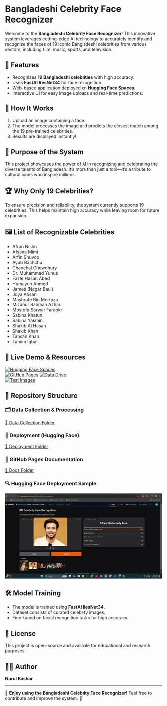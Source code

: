 

# Bangladeshi Celebrity Face Recognizer

Welcome to the **Bangladeshi Celebrity Face Recognizer**! This innovative system leverages cutting-edge AI technology to accurately identify and recognize the faces of 19 iconic Bangladeshi celebrities from various sectors, including film, music, sports, and television.

## 🌟 Features
- Recognizes **19 Bangladeshi celebrities** with high accuracy.
- Uses **FastAI ResNet34** for face recognition.
- Web-based application deployed on **Hugging Face Spaces**.
- Interactive UI for easy image uploads and real-time predictions.

## 🚀 How It Works
1. Upload an image containing a face.
2. The model processes the image and predicts the closest match among the 19 pre-trained celebrities.
3. Results are displayed instantly!

## 🎯 Purpose of the System
This project showcases the power of AI in recognizing and celebrating the diverse talents of Bangladesh. It’s more than just a tool—it’s a tribute to cultural icons who inspire millions.

## 🏆 Why Only 19 Celebrities?
To ensure precision and reliability, the system currently supports 19 celebrities. This helps maintain high accuracy while leaving room for future expansion.

## 🖼️ List of Recognizable Celebrities
- Afran Nisho
- Afsana Mimi
- Arfin Shuvoo
- Ayub Bachchu
- Chanchal Chowdhury
- Dr. Muhammad Yunus
- Fazle Hasan Abed
- Humayun Ahmed
- James (Nagar Baul)
- Joya Ahsan
- Mashrafe Bin Mortaza
- Mizanur Rahman Azhari
- Mostofa Sarwar Farooki
- Sabina Khatun
- Sabina Yasmin
- Shakib Al Hasan
- Shakib Khan
- Tahsan Khan
- Tamim Iqbal

## 🔗 Live Demo & Resources
[![Hugging Face Spaces](https://img.shields.io/badge/HuggingFace-App-blue?logo=huggingface)](https://huggingface.co/spaces/Bashar306/Face_recognition)  
[![GitHub Pages](https://img.shields.io/badge/GitHub-Pages-brightgreen?logo=github)](https://nurulbashar.github.io/BD_Celebrity_Face_Recognizer_App/)
[![Data Drive](https://img.shields.io/badge/Data-Drive-yellow?logo=google-drive)](https://drive.google.com/drive/folders/1NIWH9alphiiRQ4iEoVDN8Xh5zb2WVx2X?usp=drive_link)  
[![Test Images](https://img.shields.io/badge/Test%20Images-Drive-orange?logo=google-drive)](https://drive.google.com/drive/folders/13VrOatFw87CqryCL-gUe8dkJU-Z-3ViN?usp=drive_link)  
 

## 📂 Repository Structure

### 🗂 Data Collection & Processing
[📁 Data Collection Folder](Data_collection_&_process_code/)

### 🚀 Deployment (Hugging Face)
[📁 Deployment Folder](deployment/)

### 📄 GitHub Pages Documentation
[📁 Docs Folder](docs/)

### 🔍 Hugging Face Deployment Sample
![Hugging Face Sample](deployment/hugging_face_sample.png)




## 🛠️ Model Training
- The model is trained using **FastAI ResNet34**.
- Dataset consists of curated celebrity images.
- Fine-tuned on facial recognition tasks for high accuracy.

## 📜 License
This project is open-source and available for educational and research purposes.

## 👨‍💻 Author
**Nurul Bashar**

---
🎉 **Enjoy using the Bangladeshi Celebrity Face Recognizer!** Feel free to contribute and improve the system. 🚀
